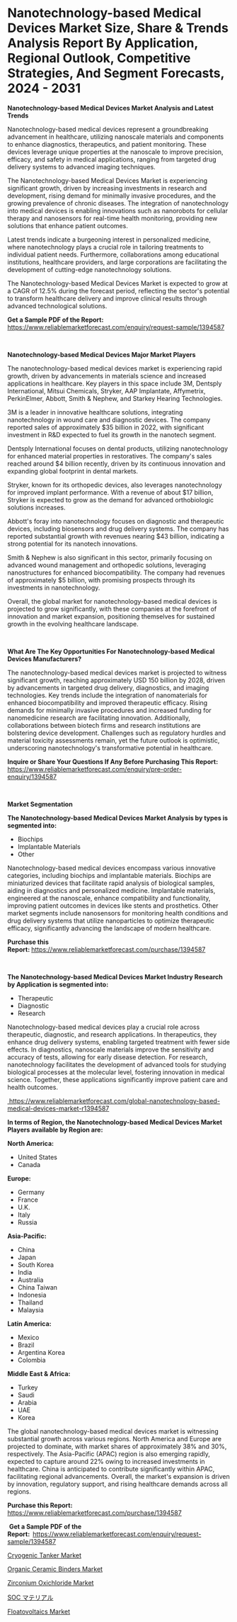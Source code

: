 <p><h1>Nanotechnology-based Medical Devices Market Size, Share & Trends Analysis Report By Application, Regional Outlook, Competitive Strategies, And Segment Forecasts, 2024 - 2031</h1></p><p><strong>Nanotechnology-based Medical Devices Market Analysis and Latest Trends</strong></p>
<p><p>Nanotechnology-based medical devices represent a groundbreaking advancement in healthcare, utilizing nanoscale materials and components to enhance diagnostics, therapeutics, and patient monitoring. These devices leverage unique properties at the nanoscale to improve precision, efficacy, and safety in medical applications, ranging from targeted drug delivery systems to advanced imaging techniques.</p><p>The Nanotechnology-based Medical Devices Market is experiencing significant growth, driven by increasing investments in research and development, rising demand for minimally invasive procedures, and the growing prevalence of chronic diseases. The integration of nanotechnology into medical devices is enabling innovations such as nanorobots for cellular therapy and nanosensors for real-time health monitoring, providing new solutions that enhance patient outcomes.</p><p>Latest trends indicate a burgeoning interest in personalized medicine, where nanotechnology plays a crucial role in tailoring treatments to individual patient needs. Furthermore, collaborations among educational institutions, healthcare providers, and large corporations are facilitating the development of cutting-edge nanotechnology solutions.</p><p>The Nanotechnology-based Medical Devices Market is expected to grow at a CAGR of 12.5% during the forecast period, reflecting the sector's potential to transform healthcare delivery and improve clinical results through advanced technological solutions.</p></p>
<p><strong>Get a Sample PDF of the Report:&nbsp;</strong> <a href="https://www.reliablemarketforecast.com/enquiry/request-sample/1394587">https://www.reliablemarketforecast.com/enquiry/request-sample/1394587</a></p>
<p>&nbsp;</p>
<p><strong>Nanotechnology-based Medical Devices Major Market Players</strong></p>
<p><p>The nanotechnology-based medical devices market is experiencing rapid growth, driven by advancements in materials science and increased applications in healthcare. Key players in this space include 3M, Dentsply International, Mitsui Chemicals, Stryker, AAP Implantate, Affymetrix, PerkinElmer, Abbott, Smith & Nephew, and Starkey Hearing Technologies.</p><p>3M is a leader in innovative healthcare solutions, integrating nanotechnology in wound care and diagnostic devices. The company reported sales of approximately $35 billion in 2022, with significant investment in R&D expected to fuel its growth in the nanotech segment.</p><p>Dentsply International focuses on dental products, utilizing nanotechnology for enhanced material properties in restoratives. The company's sales reached around $4 billion recently, driven by its continuous innovation and expanding global footprint in dental markets.</p><p>Stryker, known for its orthopedic devices, also leverages nanotechnology for improved implant performance. With a revenue of about $17 billion, Stryker is expected to grow as the demand for advanced orthobiologic solutions increases.</p><p>Abbott's foray into nanotechnology focuses on diagnostic and therapeutic devices, including biosensors and drug delivery systems. The company has reported substantial growth with revenues nearing $43 billion, indicating a strong potential for its nanotech innovations.</p><p>Smith & Nephew is also significant in this sector, primarily focusing on advanced wound management and orthopedic solutions, leveraging nanostructures for enhanced biocompatibility. The company had revenues of approximately $5 billion, with promising prospects through its investments in nanotechnology.</p><p>Overall, the global market for nanotechnology-based medical devices is projected to grow significantly, with these companies at the forefront of innovation and market expansion, positioning themselves for sustained growth in the evolving healthcare landscape.</p></p>
<p>&nbsp;</p>
<p><strong>What Are The Key Opportunities For Nanotechnology-based Medical Devices Manufacturers?</strong></p>
<p><p>The nanotechnology-based medical devices market is projected to witness significant growth, reaching approximately USD 150 billion by 2028, driven by advancements in targeted drug delivery, diagnostics, and imaging technologies. Key trends include the integration of nanomaterials for enhanced biocompatibility and improved therapeutic efficacy. Rising demands for minimally invasive procedures and increased funding for nanomedicine research are facilitating innovation. Additionally, collaborations between biotech firms and research institutions are bolstering device development. Challenges such as regulatory hurdles and material toxicity assessments remain, yet the future outlook is optimistic, underscoring nanotechnology's transformative potential in healthcare.</p></p>
<p><strong>Inquire or Share Your Questions If Any Before Purchasing This Report:</strong> <a href="https://www.reliablemarketforecast.com/enquiry/pre-order-enquiry/1394587">https://www.reliablemarketforecast.com/enquiry/pre-order-enquiry/1394587</a></p>
<p>&nbsp;</p>
<p><strong>Market Segmentation</strong></p>
<p><strong>The Nanotechnology-based Medical Devices Market Analysis by types is segmented into:</strong></p>
<p><ul><li>Biochips</li><li>Implantable Materials</li><li>Other</li></ul></p>
<p><p>Nanotechnology-based medical devices encompass various innovative categories, including biochips and implantable materials. Biochips are miniaturized devices that facilitate rapid analysis of biological samples, aiding in diagnostics and personalized medicine. Implantable materials, engineered at the nanoscale, enhance compatibility and functionality, improving patient outcomes in devices like stents and prosthetics. Other market segments include nanosensors for monitoring health conditions and drug delivery systems that utilize nanoparticles to optimize therapeutic efficacy, significantly advancing the landscape of modern healthcare.</p></p>
<p><strong>Purchase this Report:&nbsp;</strong><a href="https://www.reliablemarketforecast.com/purchase/1394587">https://www.reliablemarketforecast.com/purchase/1394587</a></p>
<p>&nbsp;</p>
<p><strong>The Nanotechnology-based Medical Devices Market Industry Research by Application is segmented into:</strong></p>
<p><ul><li>Therapeutic</li><li>Diagnostic</li><li>Research</li></ul></p>
<p><p>Nanotechnology-based medical devices play a crucial role across therapeutic, diagnostic, and research applications. In therapeutics, they enhance drug delivery systems, enabling targeted treatment with fewer side effects. In diagnostics, nanoscale materials improve the sensitivity and accuracy of tests, allowing for early disease detection. For research, nanotechnology facilitates the development of advanced tools for studying biological processes at the molecular level, fostering innovation in medical science. Together, these applications significantly improve patient care and health outcomes.</p></p>
<p><a href="https://www.reliablemarketforecast.com/global-nanotechnology-based-medical-devices-market-r1394587">&nbsp;https://www.reliablemarketforecast.com/global-nanotechnology-based-medical-devices-market-r1394587</a></p>
<p><strong>In terms of Region, the Nanotechnology-based Medical Devices Market Players available by Region are:</strong></p>
<p>
    <p> <strong> North America: </strong>
        <ul>
            <li>United States</li>
            <li>Canada</li>
        </ul>
        </p> 
    <p> <strong> Europe: </strong>
        <ul>
            <li>Germany</li>
            <li>France</li>
            <li>U.K.</li>
            <li>Italy</li>
            <li>Russia</li>
        </ul>
        </p> 
    <p> <strong> Asia-Pacific: </strong>
        <ul>
            <li>China</li>
            <li>Japan</li>
            <li>South Korea</li>
            <li>India</li>
            <li>Australia</li>
            <li>China Taiwan</li>
            <li>Indonesia</li>
            <li>Thailand</li>
            <li>Malaysia</li>
        </ul>
        </p> 
    <p> <strong> Latin America: </strong>
        <ul>
            <li>Mexico</li>
            <li>Brazil</li>
            <li>Argentina Korea</li>
            <li>Colombia</li>
        </ul>
        </p> 
    <p> <strong> Middle East & Africa: </strong>
        <ul>
            <li>Turkey</li>
            <li>Saudi</li>
            <li>Arabia</li>
            <li>UAE</li>
            <li>Korea</li>
        </ul>
    </p>
    </p>
<p><p>The global nanotechnology-based medical devices market is witnessing substantial growth across various regions. North America and Europe are projected to dominate, with market shares of approximately 38% and 30%, respectively. The Asia-Pacific (APAC) region is also emerging rapidly, expected to capture around 22% owing to increased investments in healthcare. China is anticipated to contribute significantly within APAC, facilitating regional advancements. Overall, the market's expansion is driven by innovation, regulatory support, and rising healthcare demands across all regions.</p></p>
<p><strong>Purchase this Report: </strong><a href="https://www.reliablemarketforecast.com/purchase/1394587">https://www.reliablemarketforecast.com/purchase/1394587</a></p>
<p>&nbsp;<strong>Get a Sample PDF of the Report:&nbsp;&nbsp;</strong><a href="https://www.reliablemarketforecast.com/enquiry/request-sample/1394587">https://www.reliablemarketforecast.com/enquiry/request-sample/1394587</a></p>
<p><strong></strong></p>
<p><p><a href="https://www.linkedin.com/pulse/global-cryogenic-tanker-market-trends-forecasts-strategic-analysis-gplrc?trackingId=QES%2BDYglRM%2BrWSH%2FnCt4%2Fw%3D%3D">Cryogenic Tanker Market</a></p><p><a href="https://issuu.com/reportprime-2/docs/organic-ceramic-binders-market-size_cc557771ee8c39">Organic Ceramic Binders Market</a></p><p><a href="https://issuu.com/reportprime-2/docs/zirconium-oxichloride-market-size-2_6038f6166751d8">Zirconium Oxichloride Market</a></p><p><a href="https://github.com/lababdou/Market-Research-Report-List-6/blob/main/469078613191.md">SOC マテリアル</a></p><p><a href="https://www.linkedin.com/pulse/floatovoltaics-market-size-growing-cagr-10-report-covers-arnle?trackingId=BajHNhawTPmt9xkF4T9YZg%3D%3D">Floatovoltaics Market</a></p></p>